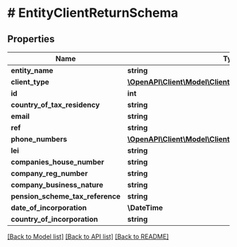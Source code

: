 # # EntityClientReturnSchema

## Properties

Name | Type | Description | Notes
------------ | ------------- | ------------- | -------------
**entity_name** | **string** |  | [optional]
**client_type** | [**\OpenAPI\Client\Model\ClientType**](ClientType.md) |  |
**id** | **int** |  |
**country_of_tax_residency** | **string** |  |
**email** | **string** |  |
**ref** | **string** |  | [optional]
**phone_numbers** | [**\OpenAPI\Client\Model\ClientPhoneNumberReturnSchema[]**](ClientPhoneNumberReturnSchema.md) |  | [optional]
**lei** | **string** |  | [optional]
**companies_house_number** | **string** |  | [optional]
**company_reg_number** | **string** |  | [optional]
**company_business_nature** | **string** |  | [optional]
**pension_scheme_tax_reference** | **string** |  | [optional]
**date_of_incorporation** | **\DateTime** |  |
**country_of_incorporation** | **string** |  |

[[Back to Model list]](../../README.md#models) [[Back to API list]](../../README.md#endpoints) [[Back to README]](../../README.md)
